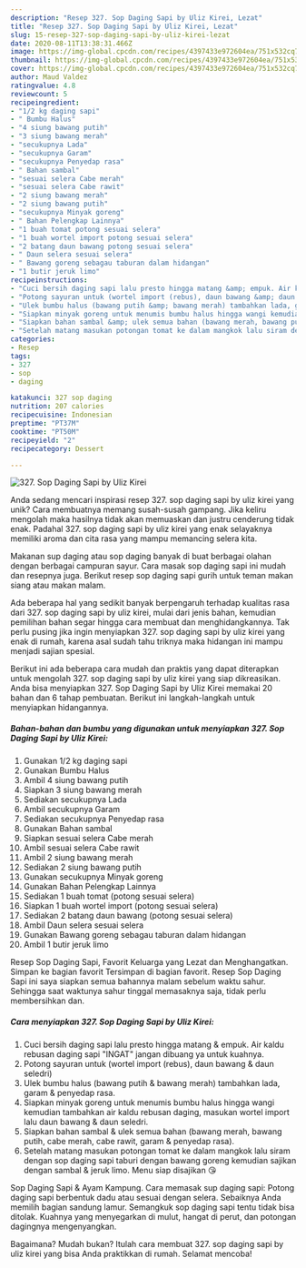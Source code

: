 ```yaml
---
description: "Resep 327. Sop Daging Sapi by Uliz Kirei, Lezat"
title: "Resep 327. Sop Daging Sapi by Uliz Kirei, Lezat"
slug: 15-resep-327-sop-daging-sapi-by-uliz-kirei-lezat
date: 2020-08-11T13:38:31.466Z
image: https://img-global.cpcdn.com/recipes/4397433e972604ea/751x532cq70/327-sop-daging-sapi-by-uliz-kirei-foto-resep-utama.jpg
thumbnail: https://img-global.cpcdn.com/recipes/4397433e972604ea/751x532cq70/327-sop-daging-sapi-by-uliz-kirei-foto-resep-utama.jpg
cover: https://img-global.cpcdn.com/recipes/4397433e972604ea/751x532cq70/327-sop-daging-sapi-by-uliz-kirei-foto-resep-utama.jpg
author: Maud Valdez
ratingvalue: 4.8
reviewcount: 5
recipeingredient:
- "1/2 kg daging sapi"
- " Bumbu Halus"
- "4 siung bawang putih"
- "3 siung bawang merah"
- "secukupnya Lada"
- "secukupnya Garam"
- "secukupnya Penyedap rasa"
- " Bahan sambal"
- "sesuai selera Cabe merah"
- "sesuai selera Cabe rawit"
- "2 siung bawang merah"
- "2 siung bawang putih"
- "secukupnya Minyak goreng"
- " Bahan Pelengkap Lainnya"
- "1 buah tomat potong sesuai selera"
- "1 buah wortel import potong sesuai selera"
- "2 batang daun bawang potong sesuai selera"
- " Daun selera sesuai selera"
- " Bawang goreng sebagau taburan dalam hidangan"
- "1 butir jeruk limo"
recipeinstructions:
- "Cuci bersih daging sapi lalu presto hingga matang &amp; empuk. Air kaldu rebusan daging sapi &#34;INGAT&#34; jangan dibuang ya untuk kuahnya."
- "Potong sayuran untuk (wortel import (rebus), daun bawang &amp; daun seledri)"
- "Ulek bumbu halus (bawang putih &amp; bawang merah) tambahkan lada, garam &amp; penyedap rasa."
- "Siapkan minyak goreng untuk menumis bumbu halus hingga wangi kemudian tambahkan air kaldu rebusan daging, masukan wortel import lalu daun bawang &amp; daun seledri."
- "Siapkan bahan sambal &amp; ulek semua bahan (bawang merah, bawang putih, cabe merah, cabe rawit, garam &amp; penyedap rasa)."
- "Setelah matang masukan potongan tomat ke dalam mangkok lalu siram dengan sop daging sapi taburi dengan bawang goreng kemudian sajikan dengan sambal &amp; jeruk limo. Menu siap disajikan 😘"
categories:
- Resep
tags:
- 327
- sop
- daging

katakunci: 327 sop daging 
nutrition: 207 calories
recipecuisine: Indonesian
preptime: "PT37M"
cooktime: "PT50M"
recipeyield: "2"
recipecategory: Dessert

---
```



![327. Sop Daging Sapi by Uliz Kirei](https://img-global.cpcdn.com/recipes/4397433e972604ea/751x532cq70/327-sop-daging-sapi-by-uliz-kirei-foto-resep-utama.jpg)

Anda sedang mencari inspirasi resep 327. sop daging sapi by uliz kirei yang unik? Cara membuatnya memang susah-susah gampang. Jika keliru mengolah maka hasilnya tidak akan memuaskan dan justru cenderung tidak enak. Padahal 327. sop daging sapi by uliz kirei yang enak selayaknya memiliki aroma dan cita rasa yang mampu memancing selera kita.

Makanan sup daging atau sop daging banyak di buat berbagai olahan dengan berbagai campuran sayur. Cara masak sop daging sapi ini mudah dan resepnya juga. Berikut resep sop daging sapi gurih untuk teman makan siang atau makan malam.

Ada beberapa hal yang sedikit banyak berpengaruh terhadap kualitas rasa dari 327. sop daging sapi by uliz kirei, mulai dari jenis bahan, kemudian pemilihan bahan segar hingga cara membuat dan menghidangkannya. Tak perlu pusing jika ingin menyiapkan 327. sop daging sapi by uliz kirei yang enak di rumah, karena asal sudah tahu triknya maka hidangan ini mampu menjadi sajian spesial.


Berikut ini ada beberapa cara mudah dan praktis yang dapat diterapkan untuk mengolah 327. sop daging sapi by uliz kirei yang siap dikreasikan. Anda bisa menyiapkan 327. Sop Daging Sapi by Uliz Kirei memakai 20 bahan dan 6 tahap pembuatan. Berikut ini langkah-langkah untuk menyiapkan hidangannya.

<!--inarticleads1-->

##### Bahan-bahan dan bumbu yang digunakan untuk menyiapkan 327. Sop Daging Sapi by Uliz Kirei:

1. Gunakan 1/2 kg daging sapi
1. Gunakan  Bumbu Halus
1. Ambil 4 siung bawang putih
1. Siapkan 3 siung bawang merah
1. Sediakan secukupnya Lada
1. Ambil secukupnya Garam
1. Sediakan secukupnya Penyedap rasa
1. Gunakan  Bahan sambal
1. Siapkan sesuai selera Cabe merah
1. Ambil sesuai selera Cabe rawit
1. Ambil 2 siung bawang merah
1. Sediakan 2 siung bawang putih
1. Gunakan secukupnya Minyak goreng
1. Gunakan  Bahan Pelengkap Lainnya
1. Sediakan 1 buah tomat (potong sesuai selera)
1. Siapkan 1 buah wortel import (potong sesuai selera)
1. Sediakan 2 batang daun bawang (potong sesuai selera)
1. Ambil  Daun selera sesuai selera
1. Gunakan  Bawang goreng sebagau taburan dalam hidangan
1. Ambil 1 butir jeruk limo


Resep Sop Daging Sapi, Favorit Keluarga yang Lezat dan Menghangatkan. Simpan ke bagian favorit Tersimpan di bagian favorit. Resep Sop Daging Sapi ini saya siapkan semua bahannya malam sebelum waktu sahur. Sehingga saat waktunya sahur tinggal memasaknya saja, tidak perlu membersihkan dan. 

<!--inarticleads2-->

##### Cara menyiapkan 327. Sop Daging Sapi by Uliz Kirei:

1. Cuci bersih daging sapi lalu presto hingga matang &amp; empuk. Air kaldu rebusan daging sapi &#34;INGAT&#34; jangan dibuang ya untuk kuahnya.
1. Potong sayuran untuk (wortel import (rebus), daun bawang &amp; daun seledri)
1. Ulek bumbu halus (bawang putih &amp; bawang merah) tambahkan lada, garam &amp; penyedap rasa.
1. Siapkan minyak goreng untuk menumis bumbu halus hingga wangi kemudian tambahkan air kaldu rebusan daging, masukan wortel import lalu daun bawang &amp; daun seledri.
1. Siapkan bahan sambal &amp; ulek semua bahan (bawang merah, bawang putih, cabe merah, cabe rawit, garam &amp; penyedap rasa).
1. Setelah matang masukan potongan tomat ke dalam mangkok lalu siram dengan sop daging sapi taburi dengan bawang goreng kemudian sajikan dengan sambal &amp; jeruk limo. Menu siap disajikan 😘


Sop Daging Sapi &amp; Ayam Kampung. Cara memasak sup daging sapi: Potong daging sapi berbentuk dadu atau sesuai dengan selera. Sebaiknya Anda memilih bagian sandung lamur. Semangkuk sop daging sapi tentu tidak bisa ditolak. Kuahnya yang menyegarkan di mulut, hangat di perut, dan potongan dagingnya mengenyangkan. 

Bagaimana? Mudah bukan? Itulah cara membuat 327. sop daging sapi by uliz kirei yang bisa Anda praktikkan di rumah. Selamat mencoba!
